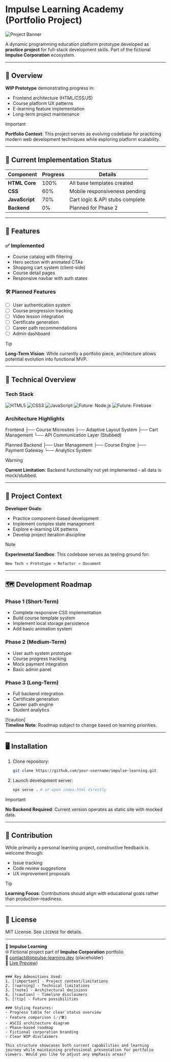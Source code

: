 
# Impulse Learning Academy (Portfolio Project)

![Project Banner](img/purple_transparent_thunder.png) <!-- Add actual banner path when available -->

A dynamic programming education platform prototype developed as **practice project** for full-stack development skills. Part of the fictional **Impulse Corporation** ecosystem.

---

## 🌟 Overview 
**WIP Prototype** demonstrating progress in:
- Frontend architecture (HTML/CSS/JS)
- Course platform UX patterns
- E-learning feature implementation
- Long-term project maintenance

> [!important]  
**Portfolio Context**: This project serves as evolving codebase for practicing modern web development techniques while exploring platform scalability.

---

## 🚧 Current Implementation Status
| Component       | Progress | Details                          |
|-----------------|----------|----------------------------------|
| **HTML Core**   | 100%     | All base templates created       |
| **CSS**         | 60%      | Mobile responsiveness pending    |
| **JavaScript**  | 70%      | Cart logic & API stubs complete  |
| **Backend**     | 0%       | Planned for Phase 2              |

---

## 🚀 Features

### ✅ Implemented
- Course catalog with filtering
- Hero section with animated CTAs
- Shopping cart system (client-side)
- Course detail pages
- Responsive navbar with auth states

### 🛠️ Planned Features
- [ ] User authentication system
- [ ] Course progression tracking
- [ ] Video lesson integration
- [ ] Certificate generation
- [ ] Career path recommendations
- [ ] Admin dashboard

>[!tip]  
**Long-Term Vision**: While currently a portfolio piece, architecture allows potential evolution into functional MVP.

---

## 🧩 Technical Overview

### Tech Stack
![HTML5](https://img.shields.io/badge/HTML5-E34F26?style=flat&logo=html5&logoColor=white)
![CSS3](https://img.shields.io/badge/CSS3-1572B6?style=flat&logo=css3&logoColor=white)
![JavaScript](https://img.shields.io/badge/JavaScript-F7DF1E?style=flat&logo=javascript&logoColor=black)
![Future: Node.js](https://img.shields.io/badge/-Node.js-339933?style=flat&logo=nodedotjs&logoColor=white)
![Future: Firebase](https://img.shields.io/badge/-Firebase-FFCA28?style=flat&logo=firebase&logoColor=black)

### Architecture Highlights

Frontend
├── Course Microsites
├── Adaptive Layout System
├── Cart Management
└── API Communication Layer (Stubbed)

Planned Backend
├── User Management
├── Course Engine
├── Payment Gateway
└── Analytics System


>[!warning]  
**Current Limitation**: Backend functionality not yet implemented - all data is mock/stubbed.

---

## 🎯 Project Context

**Developer Goals**:
- Practice component-based development
- Implement complex state management
- Explore e-learning UX patterns
- Develop project iteration discipline

>[!note]  
**Experimental Sandbox**: This codebase serves as testing ground for:  
```plaintext
New Tech → Prototype → Refactor → Document
```

---

## 🗺️ Development Roadmap

### Phase 1 (Short-Term)
- Complete responsive CSS implementation
- Build course template system
- Implement local storage persistence
- Add basic animation system

### Phase 2 (Medium-Term)
- User auth system prototype
- Course progress tracking
- Mock payment integration
- Basic admin panel

### Phase 3 (Long-Term)
- Full backend integration
- Certificate generation
- Career path engine
- Student analytics

[!caution]  
**Timeline Note**: Roadmap subject to change based on learning priorities.

---

## 🖥️ Installation

1. Clone repository:
   ```bash
   git clone https://github.com/your-username/impulse-learning.git
   ```
2. Launch development server:
   ```bash
   npx serve . # or open index.html directly
   ```

>[!important]  
**No Backend Required**: Current version operates as static site with mocked data.

---

## 🤝 Contribution

While primarily a personal learning project, constructive feedback is welcome through:
- Issue tracking
- Code review suggestions
- UX improvement proposals

>[!tip]  
**Learning Focus**: Contributions should align with educational goals rather than production-readiness.

---

## 📄 License
MIT License. See `LICENSE` for details.

---

🚀 **Impulse Learning**  
🌐 Fictional project part of **Impulse Corporation** portfolio  
📧 contact@impulse-learning.dev (placeholder)  
🔗 [Live Preview](https://flourishing-selkie-614cf8.netlify.app)) <!-- Update URL -->
```

### Key Admonitions Used:
1. [!important] - Project context/limitations
2. [!warning] - Technical limitations
3. [!note] - Architectural decisions
4. [!caution] - Timeline disclaimers
5. [!tip] - Future possibilities

### Styling Features:
- Progress table for clear status overview
- Feature comparison (✅/🛠️)
- ASCII architecture diagram
- Phase-based roadmap
- Fictional corporation branding
- Clear WIP disclaimers

This structure showcases both current capabilities and learning journey while maintaining professional presentation for portfolio viewers. Would you like to adjust any emphasis areas?
